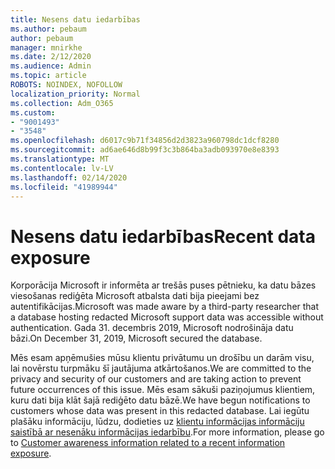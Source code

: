 ```yaml
---
title: Nesens datu iedarbības
ms.author: pebaum
author: pebaum
manager: mnirkhe
ms.date: 2/12/2020
ms.audience: Admin
ms.topic: article
ROBOTS: NOINDEX, NOFOLLOW
localization_priority: Normal
ms.collection: Adm_O365
ms.custom:
- "9001493"
- "3548"
ms.openlocfilehash: d6017c9b71f34856d2d3823a960798dc1dcf8280
ms.sourcegitcommit: ad6ae646d8b99f3c3b864ba3adb093970e8e8393
ms.translationtype: MT
ms.contentlocale: lv-LV
ms.lasthandoff: 02/14/2020
ms.locfileid: "41989944"
---
```

# <a name="recent-data-exposure"></a><span data-ttu-id="313cb-102">Nesens datu iedarbības</span><span class="sxs-lookup"><span data-stu-id="313cb-102">Recent data exposure</span></span>

<span data-ttu-id="313cb-103">Korporācija Microsoft ir informēta ar trešās puses pētnieku, ka datu bāzes viesošanas rediģēta Microsoft atbalsta dati bija pieejami bez autentifikācijas.</span><span class="sxs-lookup"><span data-stu-id="313cb-103">Microsoft was made aware by a third-party researcher that a database hosting redacted Microsoft support data was accessible without authentication.</span></span> <span data-ttu-id="313cb-104">Gada 31. decembris 2019, Microsoft nodrošināja datu bāzi.</span><span class="sxs-lookup"><span data-stu-id="313cb-104">On December 31, 2019, Microsoft secured the database.</span></span>

<span data-ttu-id="313cb-105">Mēs esam apņēmušies mūsu klientu privātumu un drošību un darām visu, lai novērstu turpmāku šī jautājuma atkārtošanos.</span><span class="sxs-lookup"><span data-stu-id="313cb-105">We are committed to the privacy and security of our customers and are taking action to prevent future occurrences of this issue.</span></span> <span data-ttu-id="313cb-106">Mēs esam sākuši paziņojumus klientiem, kuru dati bija klāt šajā rediģēto datu bāzē.</span><span class="sxs-lookup"><span data-stu-id="313cb-106">We have begun notifications to customers whose data was present in this redacted database.</span></span> <span data-ttu-id="313cb-107">Lai iegūtu plašāku informāciju, lūdzu, dodieties uz [klientu informācijas informāciju saistībā ar nesenāku informācijas iedarbību](https://aka.ms/privacyinfo).</span><span class="sxs-lookup"><span data-stu-id="313cb-107">For more information, please go to [Customer awareness information related to a recent information exposure](https://aka.ms/privacyinfo).</span></span>
